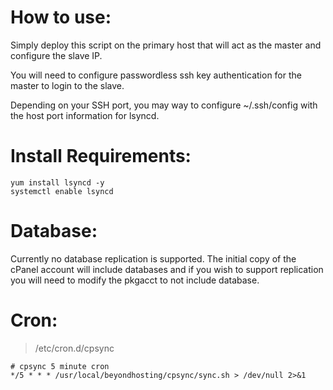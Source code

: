 # How to use:
Simply deploy this script on the primary host that will act as the master and configure the slave IP.

You will need to configure passwordless ssh key authentication for the master to login to the slave.

Depending on your SSH port, you may way to configure ~/.ssh/config with the host port information for lsyncd.

# Install Requirements:
```
yum install lsyncd -y
systemctl enable lsyncd
```


# Database:
Currently no database replication is supported.  The initial copy of the cPanel account will include databases and if you wish to support replication you will need to modify the pkgacct to not include database.

# Cron:
> /etc/cron.d/cpsync

```
# cpsync 5 minute cron
*/5 * * * /usr/local/beyondhosting/cpsync/sync.sh > /dev/null 2>&1
```